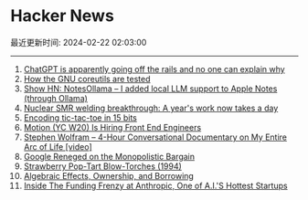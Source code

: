 # Hacker News

最近更新时间: 2024-02-22 02:03:00

--- 
1. [ChatGPT is apparently going off the rails and no one can explain why](https://twitter.com/seanw_m/status/1760115118690509168) 
2. [How the GNU coreutils are tested](http://www.pixelbeat.org/docs/coreutils-testing.html) 
3. [Show HN: NotesOllama – I added local LLM support to Apple Notes (through Ollama)](https://smallest.app/notesollama/) 
4. [Nuclear SMR welding breakthrough: A year's work now takes a day](https://newatlas.com/energy/nuclear-reactor-weld-one-day/) 
5. [Encoding tic-tac-toe in 15 bits](https://cbarrick.dev/posts/2024/02/19/tic-tac-toe) 
6. [Motion (YC W20) Is Hiring Front End Engineers](https://jobs.ashbyhq.com/motion/4f5f6a29-3af0-4d79-99a4-988ff7c5ba05?utm_source=hn) 
7. [Stephen Wolfram – 4-Hour Conversational Documentary on My Entire Arc of Life [video]](https://www.youtube.com/watch?v=VOFSllSc354) 
8. [Google Reneged on the Monopolistic Bargain](https://pluralistic.net/2024/02/21/im-feeling-unlucky/#not-up-to-the-task) 
9. [Strawberry Pop-Tart Blow-Torches (1994)](https://www.pmichaud.com/toast/) 
10. [Algebraic Effects, Ownership, and Borrowing](https://antelang.org/blog/effects_ownership_and_borrowing/) 
11. [Inside The Funding Frenzy at Anthropic, One of A.I.'S Hottest Startups](https://www.nytimes.com/2024/02/20/technology/anthropic-funding-ai.html) 
